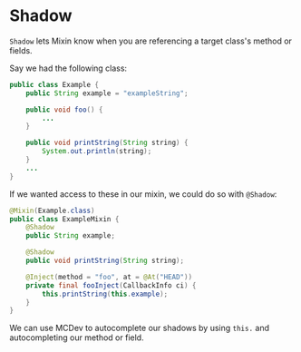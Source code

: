 # Shadow

`Shadow` lets Mixin know when you are referencing a target class's method or fields.

Say we had the following class:

```java
public class Example {
    public String example = "exampleString";

    public void foo() {
        ...
    }

    public void printString(String string) {
        System.out.println(string);
    }
    ...
}
```

If we wanted access to these in our mixin, we could do so with `@Shadow`:

```java
@Mixin(Example.class)
public class ExampleMixin {
    @Shadow
    public String example;

    @Shadow
    public void printString(String string);

    @Inject(method = "foo", at = @At("HEAD"))
    private final fooInject(CallbackInfo ci) {
        this.printString(this.example);
    }
}
```

We can use MCDev to autocomplete our shadows by using `this.` and autocompleting our method or field.
